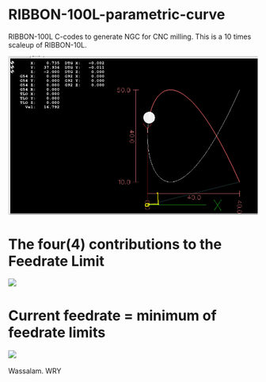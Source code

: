 # RIBBON-100L-parametric-curve
RIBBON-100L C-codes to generate NGC for CNC milling. This is a 10 times scaleup of RIBBON-10L.

![](RIBBON100L-screenshots/RIBBON100L-Screenshot.png)

# The four(4) contributions to the Feedrate Limit
![](RIBBON100L-screenshots/Image-13-RIBBON100L-FC20.png)

# Current feedrate = minimum of feedrate limits
![](RIBBON100L-screenshots/Image-09-RIBBON100L-FC20.png)

Wassalam.
WRY

